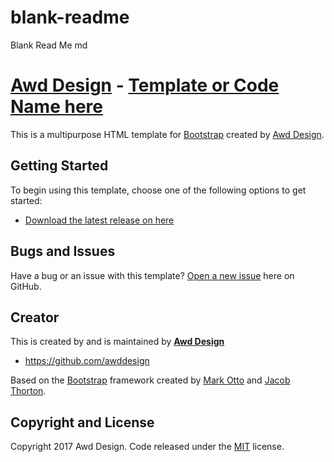 # blank-readme
Blank Read Me md

# [Awd Design](http://awddesign,co,uk/) - [Template or Code Name here ](https://github.com/awddesign/)

This is a multipurpose HTML template for [Bootstrap](http://getbootstrap.com/) created by [Awd Design](http://awddesign,co,uk/).

## Getting Started

To begin using this template, choose one of the following options to get started:
* [Download the latest release on here](https://github.com/awddesign/)

## Bugs and Issues

Have a bug or an issue with this template? [Open a new issue](https://github.com/awddesign/) here on GitHub.
## Creator

This is created by and is maintained by **[Awd Design](http://awddesign,co,uk/)**

* https://github.com/awddesign

Based on the [Bootstrap](http://getbootstrap.com/) framework created by [Mark Otto](https://twitter.com/mdo) and [Jacob Thorton](https://twitter.com/fat).

## Copyright and License

Copyright 2017 Awd Design. Code released under the [MIT](https://opensource.org/licenses/MIT) license.
